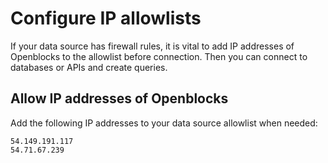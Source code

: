# Configure IP allowlists

If your data source has firewall rules, it is vital to add IP addresses of Openblocks to the allowlist before connection. Then you can connect to databases or APIs and create queries.

## Allow IP addresses of Openblocks

Add the following IP addresses to your data source allowlist when needed:

```
54.149.191.117
54.71.67.239
```
